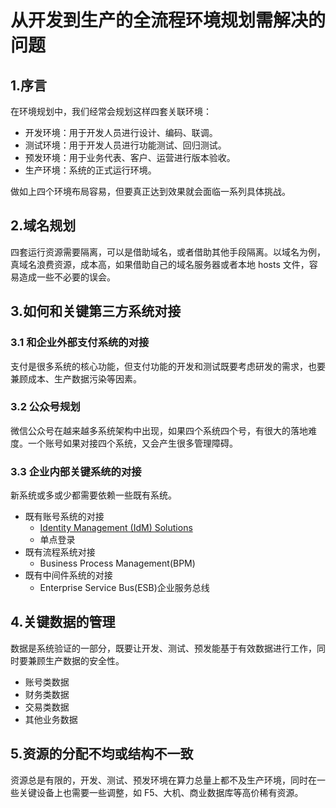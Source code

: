 # 从开发到生产的全流程环境规划需解决的问题

## 1.序言

在环境规划中，我们经常会规划这样四套关联环境：

* 开发环境：用于开发人员进行设计、编码、联调。
* 测试环境：用于开发人员进行功能测试、回归测试。
* 预发环境：用于业务代表、客户、运营进行版本验收。
* 生产环境：系统的正式运行环境。

做如上四个环境布局容易，但要真正达到效果就会面临一系列具体挑战。

## 2.域名规划

四套运行资源需要隔离，可以是借助域名，或者借助其他手段隔离。以域名为例，真域名浪费资源，成本高，如果借助自己的域名服务器或者本地 hosts 文件，容易造成一些不必要的误会。

## 3.如何和关键第三方系统对接

### 3.1 和企业外部支付系统的对接

支付是很多系统的核心功能，但支付功能的开发和测试既要考虑研发的需求，也要兼顾成本、生产数据污染等因素。

### 3.2 公众号规划

微信公众号在越来越多系统架构中出现，如果四个系统四个号，有很大的落地难度。一个账号如果对接四个系统，又会产生很多管理障碍。

### 3.3 企业内部关键系统的对接

新系统或多或少都需要依赖一些既有系统。

* 既有账号系统的对接
    * [Identity Management (IdM) Solutions](https://www.oracle.com/cn/middleware/identity-management/)
    * 单点登录
* 既有流程系统对接
    * Business Process Management(BPM)
* 既有中间件系统的对接
    * Enterprise Service Bus(ESB)企业服务总线

## 4.关键数据的管理

数据是系统验证的一部分，既要让开发、测试、预发能基于有效数据进行工作，同时要兼顾生产数据的安全性。

* 账号类数据
* 财务类数据
* 交易类数据
* 其他业务数据

## 5.资源的分配不均或结构不一致

资源总是有限的，开发、测试、预发环境在算力总量上都不及生产环境，同时在一些关键设备上也需要一些调整，如 F5、大机、商业数据库等高价稀有资源。